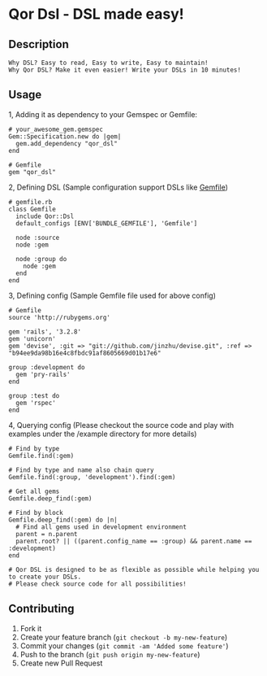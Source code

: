 Qor Dsl - DSL made easy!
=======

## Description

    Why DSL? Easy to read, Easy to write, Easy to maintain!
    Why Qor DSL? Make it even easier! Write your DSLs in 10 minutes!

## Usage

1, Adding it as dependency to your Gemspec or Gemfile:

    # your_awesome_gem.gemspec
    Gem::Specification.new do |gem|
      gem.add_dependency "qor_dsl"
    end

    # Gemfile
    gem "qor_dsl"

2, Defining DSL (Sample configuration support DSLs like [Gemfile](http://gembundler.com))

    # gemfile.rb
    class Gemfile
      include Qor::Dsl
      default_configs [ENV['BUNDLE_GEMFILE'], 'Gemfile']

      node :source
      node :gem

      node :group do
        node :gem
      end
    end

3, Defining config (Sample Gemfile file used for above config)

    # Gemfile
    source 'http://rubygems.org'

    gem 'rails', '3.2.8'
    gem 'unicorn'
    gem 'devise', :git => "git://github.com/jinzhu/devise.git", :ref => "b94ee9da98b16e4c8fbdc91af8605669d01b17e6"

    group :development do
      gem 'pry-rails'
    end

    group :test do
      gem 'rspec'
    end

4, Querying config (Please checkout the source code and play with examples under the /example directory for more details)

    # Find by type
    Gemfile.find(:gem)

    # Find by type and name also chain query
    Gemfile.find(:group, 'development').find(:gem)

    # Get all gems
    Gemfile.deep_find(:gem)

    # Find by block
    Gemfile.deep_find(:gem) do |n|
      # Find all gems used in development environment
      parent = n.parent
      parent.root? || ((parent.config_name == :group) && parent.name == :development)
    end

    # Qor DSL is designed to be as flexible as possible while helping you to create your DSLs.
    # Please check source code for all possibilities!

## Contributing

1. Fork it
2. Create your feature branch (`git checkout -b my-new-feature`)
3. Commit your changes (`git commit -am 'Added some feature'`)
4. Push to the branch (`git push origin my-new-feature`)
5. Create new Pull Request
